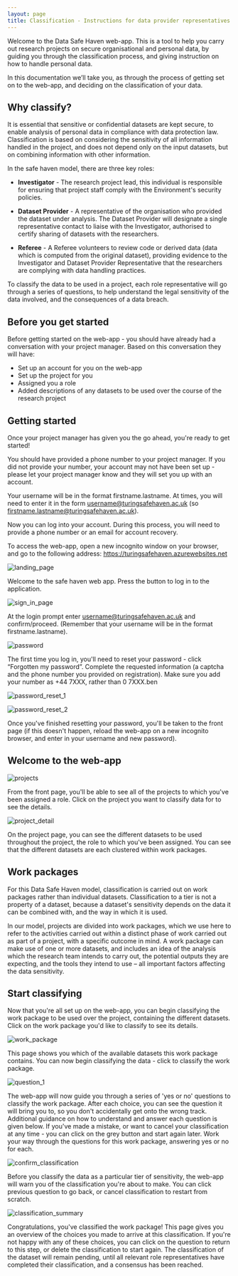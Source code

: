 ```yaml
---
layout: page
title: Classification - Instructions for data provider representatives
---
```


Welcome to the Data Safe Haven web-app. This is a tool to help you carry out research projects on secure organisational and personal data, by guiding you through the classification process, and giving instruction on how to handle personal data.

In this documentation we’ll take you, as through the process of getting set on to the web-app, and deciding on the classification of your data.

## Why classify?

It is essential that sensitive or confidential datasets are kept secure, to enable analysis of personal data in compliance with data protection law. Classification is based on considering the sensitivity of all information handled in the project, and does not depend only on the input datasets, but on combining information with other information.

In the safe haven model, there are three key roles:

+ **Investigator** - The research project lead, this individual is responsible for ensuring that project staff comply with the Environment's security policies.

+ **Dataset Provider** - A representative of the organisation who provided the dataset under analysis. The Dataset Provider will designate a single representative contact to liaise with the Investigator, authorised to certify sharing of datasets with the researchers.

+ **Referee** - A Referee volunteers to review code or derived data (data which is computed from the original dataset), providing evidence to the Investigator and Dataset Provider Representative that the researchers are complying with data handling practices.

To classify the data to be used in a project, each role representative will go through a series of questions, to help understand the legal sensitivity of the data involved, and the consequences of a data breach.

## Before you get started

Before getting started on the web-app - you should have already had a conversation with your project manager. Based on this conversation they will have:

+ Set up an account for you on the web-app
+ Set up the project for you
+ Assigned you a role
+ Added descriptions of any datasets to be used over the course of the research project

## Getting started

Once your project manager has given you the go ahead, you're ready to get started!

You should have provided a phone number to your project manager. If you did not provide your number, your account may not have been set up - please let your project manager know and they will set you up with an account.

Your username will be in the format firstname.lastname. At times, you will need to enter it in the form username@turingsafehaven.ac.uk (so firstname.lastname@turingsafehaven.ac.uk).

Now you can log into your account. During this process, you will need to provide a phone number or an email for account recovery.

To access the web-app, open a new incognito window on your browser, and go to the following address: https://turingsafehaven.azurewebsites.net

![landing_page](../../images/classification_webapp_guide/landing_page.png)

Welcome to the safe haven web app. Press the button to log in to the application.

![sign_in_page](../../images/classification_webapp_guide/sign_in_page.png)

At the login prompt enter username@turingsafehaven.ac.uk and confirm/proceed. (Remember that your username will be in the format firstname.lastname).

![password](../../images/classification_webapp_guide/password.png)

The first time you log in, you'll need to reset your password - click “Forgotten my password”. Complete the requested information (a captcha and the phone number you provided on registration). Make sure you add your number as +44 7XXX, rather than 0 7XXX.ben

![password_reset_1](../../images/classification_webapp_guide/password_reset_1.png)

![password_reset_2](../../images/classification_webapp_guide/password_reset_2.png)

Once you've finished resetting your password, you'll be taken to the front page (if this doesn't happen, reload the web-app on a new incognito browser, and enter in your username and new password).

## Welcome to the web-app

![projects](../../images/classification_webapp_guide/projects_page.png)

From the front page, you'll be able to see all of the projects to which you've been assigned a role. Click on the project you want to classify data for to see the details.

![project_detail](../../images/classification_webapp_guide/project_detail.png)

On the project page, you can see the different datasets to be used throughout the project, the role to which you've been assigned. You can see that the different datasets are each clustered within work packages.

## Work packages

For this Data Safe Haven model, classification is carried out on work packages rather than individual datasets. Classification to a tier is not a property of a dataset, because a dataset's sensitivity depends on the data it can be combined with, and the way in which it is used.

In our model, projects are divided into work packages, which we use here to refer to the activities carried out within a distinct phase of work carried out as part of a project, with a specific outcome in mind. A work package can make use of one or more datasets, and includes an idea of the analysis which the research team intends to carry out, the potential outputs they are expecting, and the tools they intend to use – all important factors affecting the data sensitivity.

## Start classifying

Now that you're all set up on the web-app, you can begin classifying the work package to be used over the project, containing the different datasets. Click on the work package you'd like to classify to see its details.

![work_package](../../images/classification_webapp_guide/work_package.png)

This page shows you which of the available datasets this work package contains. You can now begin classifying the data - click to classify the work package.

![question_1](../../images/classification_webapp_guide/question_1.png)

The web-app will now guide you through a series of 'yes or no' questions to classify the work package. After each choice, you can see the question it will bring you to, so you don't accidentally get onto the wrong track. Additional guidance on how to understand and answer each question is given below. If you've made a mistake, or want to cancel your classification at any time - you can click on the grey button and start again later. Work your way through the questions for this work package, answering yes or no for each.

![confirm_classification](../../images/classification_webapp_guide/confirm_classification.png)

Before you classify the data as a particular tier of sensitivity, the web-app will warn you of the classification you're about to make. You can click previous question to go back, or cancel classification to restart from scratch.

![classification_summary](../../images/classification_webapp_guide/classification_summary.png)

Congratulations, you've classified the work package! This page gives you an overview of the choices you made to arrive at this classification. If you're not happy with any of these choices, you can click on the question to return to this step, or delete the classification to start again. The classification of the dataset will remain pending, until all relevant role representatives have completed their classification, and a consensus has been reached.
